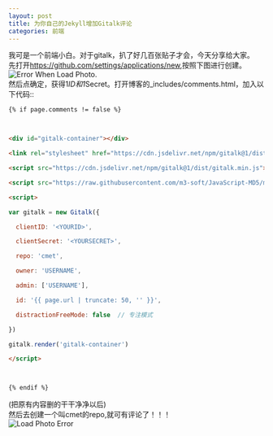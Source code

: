 ```yaml
---
layout: post
title: 为你自己的Jekyll增加Gitalk评论
categories: 前端
---
```

我可是一个前端小白。对于gitalk，扒了好几百张贴子才会，今天分享给大家。<br>
先打开<https://github.com/settings/applications/new>,按照下图进行创建。<br>
![Error When Load Photo.](https://raw.githubusercontent.com/m3-soft/m3-soft.github.io/master/images/blog/2020-02-15.png)<br>
然后点确定，获得1*ID和1*Secret。打开博客的_includes/comments.html，加入以下代码::<br>
```html
{% if page.comments != false %}



<div id="gitalk-container"></div>

<link rel="stylesheet" href="https://cdn.jsdelivr.net/npm/gitalk@1/dist/gitalk.css">

<script src="https://cdn.jsdelivr.net/npm/gitalk@1/dist/gitalk.min.js"></script>

<script src="https://raw.githubusercontent.com/m3-soft/JavaScript-MD5/master/js/md5.min.js"></script>

<script>

var gitalk = new Gitalk({

  clientID: '<YOURID>',

  clientSecret: '<YOURSECRET>',

  repo: 'cmet',

  owner: 'USERNAME',

  admin: ['USERNAME'],

  id: '{{ page.url | truncate: 50, '' }}',      

  distractionFreeMode: false  // 专注模式

})

gitalk.render('gitalk-container')

</script>



{% endif %}
```
(把原有内容删的干干净净以后)<br>
然后去创建一个叫cmet的repo,就可有评论了！！！
<br>![Load Photo Error](https://s2.ax1x.com/2020/02/17/3CMkIx.jpg)
